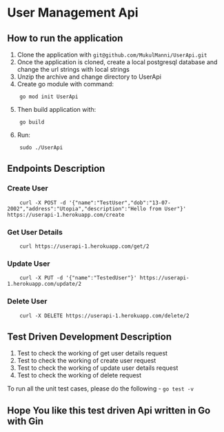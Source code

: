 # User Management Api

## How to run the application

1. Clone the application with `git@github.com/MukulManni/UserApi.git`
2. Once the application is cloned, create a local postgresql database and change the url strings with local strings
3. Unzip the archive and change directory to UserApi
4. Create go module with command:
```shell
    go mod init UserApi
```
5. Then build application with:
```shell
    go build
```
6. Run:
```shell
    sudo ./UserApi
```

## Endpoints Description

### Create User
```shell
    curl -X POST -d '{"name":"TestUser","dob":"13-07-2002","address":"Utopia","description":"Hello from User"}' https://userapi-1.herokuapp.com/create
```

### Get User Details
```shell
    curl https://userapi-1.herokuapp.com/get/2
```

### Update User
```shell
    curl -X PUT -d '{"name":"TestedUser"}' https://userapi-1.herokuapp.com/update/2
```

### Delete User
```shell
    curl -X DELETE https://userapi-1.herokuapp.com/delete/2
```

## Test Driven Development Description

1. Test to check the working of get user details request
2. Test to check the working of create user request
3. Test to check the working of update user details request
4. Test to check the working of delete request

To run all the unit test cases, please do the following -
`go test -v`

## Hope You like this test driven Api written in Go with Gin